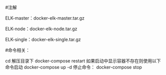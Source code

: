 
#注解

ELK-master：docker-elk-master.tar.gz

ELK-node：docker-elk-node.tar.gz

ELK-single：docker-elk-single.tar.gz


#命令相关：

cd 解压目录下
docker-compose restart
如果启动中显示容器不存在则使用以下命令启动
docker-compose up -d
停止命令：
docker-compose stop
